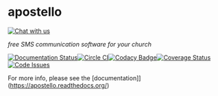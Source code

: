 # apostello

[![Chat with us](https://img.shields.io/badge/chat-slack-e01563.svg)](http://chat.church.io/)

*free SMS communication software for your church*

[![Documentation Status](https://readthedocs.org/projects/apostello/badge/?version=latest)](http://apostello.readthedocs.org/en/latest/?badge=latest)[![Circle CI](https://circleci.com/gh/monty5811/apostello.svg?style=svg)](https://circleci.com/gh/monty5811/apostello)[![Codacy Badge](https://api.codacy.com/project/badge/38dd43ee8d9643e9b9bfb063750b8485)](https://www.codacy.com/app/montgomery-dean97/apostello)[![Coverage Status](https://coveralls.io/repos/monty5811/apostello/badge.svg?branch=master&service=github)](https://coveralls.io/github/monty5811/apostello?branch=master)[![Code Issues](https://www.quantifiedcode.com/api/v1/project/742104b6d18f48c8a6fedf4e1c57c36a/badge.svg)](https://www.quantifiedcode.com/app/project/742104b6d18f48c8a6fedf4e1c57c36a)

For more info, please see the [documentation]](https://apostello.readthedocs.org/)
